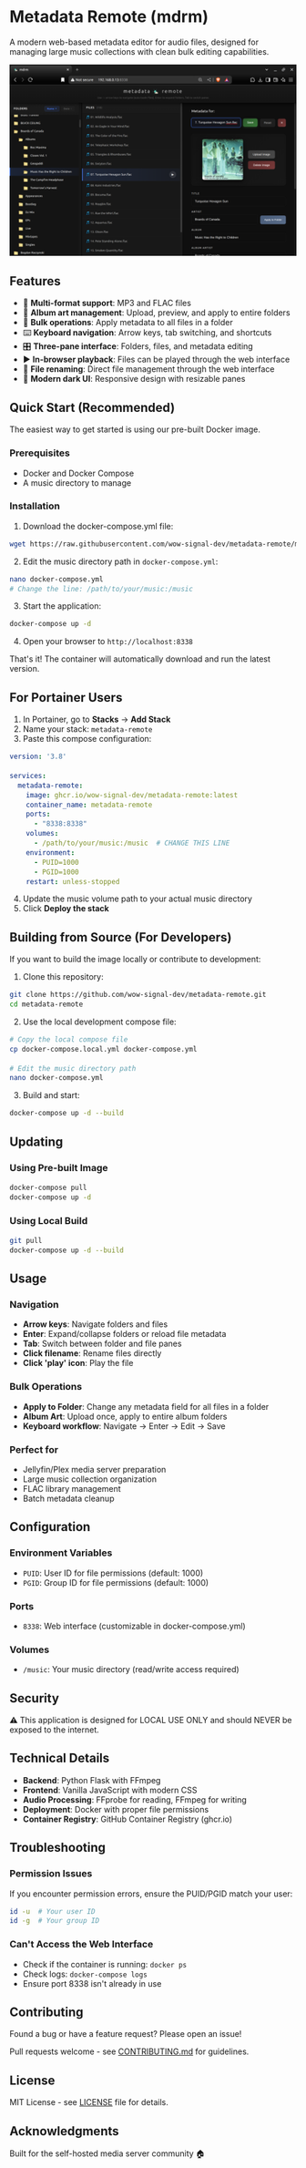 # Metadata Remote (mdrm)

A modern web-based metadata editor for audio files, designed for managing large music collections with clean bulk editing capabilities.

![Screenshot](screenshots/main-interface.png)

## Features

- 🎵 **Multi-format support**: MP3 and FLAC files
- 🎨 **Album art management**: Upload, preview, and apply to entire folders
- 📁 **Bulk operations**: Apply metadata to all files in a folder
- ⌨️ **Keyboard navigation**: Arrow keys, tab switching, and shortcuts
- 🎛️ **Three-pane interface**: Folders, files, and metadata editing
- ▶️ **In-browser playback**: Files can be played through the web interface
- 🔄 **File renaming**: Direct file management through the web interface
- 🌙 **Modern dark UI**: Responsive design with resizable panes

## Quick Start (Recommended)

The easiest way to get started is using our pre-built Docker image.

### Prerequisites
- Docker and Docker Compose
- A music directory to manage

### Installation

1. Download the docker-compose.yml file:
```bash
wget https://raw.githubusercontent.com/wow-signal-dev/metadata-remote/main/docker-compose.yml
```

2. Edit the music directory path in `docker-compose.yml`:
```bash
nano docker-compose.yml
# Change the line: /path/to/your/music:/music
```

3. Start the application:
```bash
docker-compose up -d
```

4. Open your browser to `http://localhost:8338`

That's it! The container will automatically download and run the latest version.

## For Portainer Users

1. In Portainer, go to **Stacks** → **Add Stack**
2. Name your stack: `metadata-remote`
3. Paste this compose configuration:

```yaml
version: '3.8'

services:
  metadata-remote:
    image: ghcr.io/wow-signal-dev/metadata-remote:latest
    container_name: metadata-remote
    ports:
      - "8338:8338"
    volumes:
      - /path/to/your/music:/music  # CHANGE THIS LINE
    environment:
      - PUID=1000
      - PGID=1000
    restart: unless-stopped
```

4. Update the music volume path to your actual music directory
5. Click **Deploy the stack**

## Building from Source (For Developers)

If you want to build the image locally or contribute to development:

1. Clone this repository:
```bash
git clone https://github.com/wow-signal-dev/metadata-remote.git
cd metadata-remote
```

2. Use the local development compose file:
```bash
# Copy the local compose file
cp docker-compose.local.yml docker-compose.yml

# Edit the music directory path
nano docker-compose.yml
```

3. Build and start:
```bash
docker-compose up -d --build
```

## Updating

### Using Pre-built Image
```bash
docker-compose pull
docker-compose up -d
```

### Using Local Build
```bash
git pull
docker-compose up -d --build
```

## Usage

### Navigation
- **Arrow keys**: Navigate folders and files
- **Enter**: Expand/collapse folders or reload file metadata
- **Tab**: Switch between folder and file panes
- **Click filename**: Rename files directly
- **Click 'play' icon**: Play the file

### Bulk Operations
- **Apply to Folder**: Change any metadata field for all files in a folder
- **Album Art**: Upload once, apply to entire album folders
- **Keyboard workflow**: Navigate → Enter → Edit → Save

### Perfect for
- Jellyfin/Plex media server preparation
- Large music collection organization
- FLAC library management
- Batch metadata cleanup

## Configuration

### Environment Variables
- `PUID`: User ID for file permissions (default: 1000)
- `PGID`: Group ID for file permissions (default: 1000)

### Ports
- `8338`: Web interface (customizable in docker-compose.yml)

### Volumes
- `/music`: Your music directory (read/write access required)

## Security

⚠️ This application is designed for LOCAL USE ONLY and should NEVER be exposed to the internet.

## Technical Details

- **Backend**: Python Flask with FFmpeg
- **Frontend**: Vanilla JavaScript with modern CSS
- **Audio Processing**: FFprobe for reading, FFmpeg for writing
- **Deployment**: Docker with proper file permissions
- **Container Registry**: GitHub Container Registry (ghcr.io)

## Troubleshooting

### Permission Issues
If you encounter permission errors, ensure the PUID/PGID match your user:
```bash
id -u  # Your user ID
id -g  # Your group ID
```

### Can't Access the Web Interface
- Check if the container is running: `docker ps`
- Check logs: `docker-compose logs`
- Ensure port 8338 isn't already in use

## Contributing

Found a bug or have a feature request? Please open an issue!

Pull requests welcome - see [CONTRIBUTING.md](CONTRIBUTING.md) for guidelines.

## License

MIT License - see [LICENSE](LICENSE) file for details.

## Acknowledgments

Built for the self-hosted media server community 🏠
